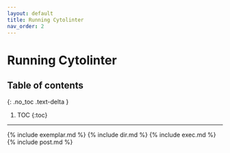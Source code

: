 ```yaml
---
layout: default
title: Running Cytolinter
nav_order: 2
---
```


# Running Cytolinter

## Table of contents
{: .no_toc .text-delta }

1. TOC
{:toc}
---

{% include exemplar.md %}
{% include dir.md %}
{% include exec.md %}
{% include post.md %}
